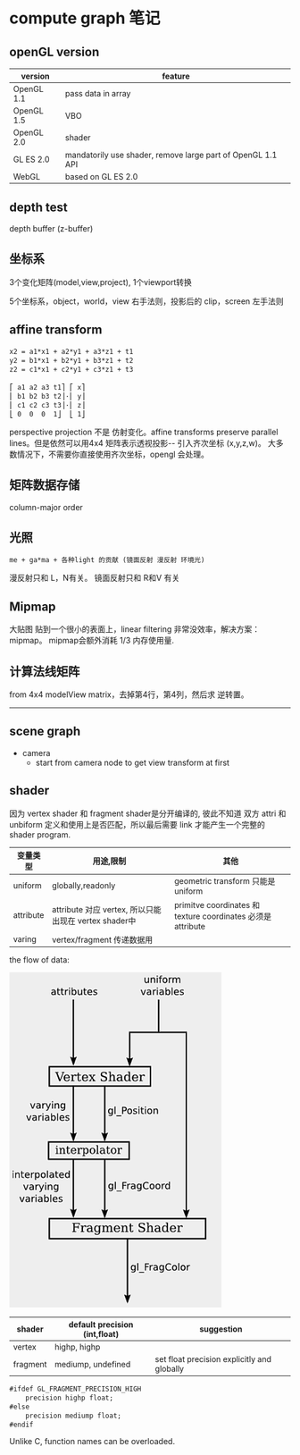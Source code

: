 # compute graph 笔记

## openGL version

 version | feature
--- | --- 
OpenGL 1.1  | pass data in array
OpenGL 1.5  | VBO
OpenGL 2.0 | shader
GL ES 2.0  | mandatorily use shader, remove large part of OpenGL 1.1 API 
WebGL |  based on GL ES 2.0


## depth test

depth buffer (z-buffer)

## 坐标系

3个变化矩阵(model,view,project), 1个viewport转换

5个坐标系，object，world，view 右手法则，投影后的 clip，screen 左手法则


## affine transform 

```
x2 = a1*x1 + a2*y1 + a3*z1 + t1
y2 = b1*x1 + b2*y1 + b3*z1 + t2
z2 = c1*x1 + c2*y1 + c3*z1 + t3

⎡ a1 a2 a3 t1⎤ ⎡ x⎤
⎢ b1 b2 b3 t2⎥·⎢ y⎥
⎢ c1 c2 c3 t3⎥·⎢ z⎥
⎣ 0  0  0  1⎦  ⎣ 1⎦
```

perspective projection 不是 仿射变化。affine transforms preserve parallel lines。但是依然可以用4x4 矩阵表示透视投影-- 引入齐次坐标 (x,y,z,w)。 大多数情况下，不需要你直接使用齐次坐标，opengl 会处理。


## 矩阵数据存储

column-major order 

## 光照

`me + ga*ma + 各种light 的贡献 (镜面反射 漫反射 环境光)`

漫反射只和 L，N有关。  镜面反射只和 R和V 有关

## Mipmap

大贴图 贴到一个很小的表面上，linear filtering  非常没效率，解决方案：mipmap。 mipmap会额外消耗 1/3 内存使用量.


## 计算法线矩阵

from 4x4 modelView matrix，去掉第4行，第4列，然后求 逆转置。


----


## scene graph

 - camera
    - start from camera node to get view transform at first

## shader

因为 vertex shader 和 fragment shader是分开编译的, 彼此不知道 双方 attri 和 unbiform 定义和使用上是否匹配，所以最后需要 link 才能产生一个完整的  shader program.

变量类型 | 用途,限制 | 其他
--- | --- | --- 
uniform | globally,readonly | geometric transform 只能是 uniform
attribute |  attribute 对应 vertex, 所以只能出现在 vertex shader中  | primitve coordinates 和 texture coordinates 必须是 attribute
varing | vertex/fragment 传递数据用 | 


the flow of data:

![](../imgs/cg6_webgl_gsgl_workflow.png)


shader | default precision (int,float) | suggestion 
--- | --- | --- 
vertex |  highp, highp | 
fragment |  mediump, undefined | set float precision explicitly and globally

```
#ifdef GL_FRAGMENT_PRECISION_HIGH
    precision highp float;
#else
    precision mediump float;
#endif
```


Unlike C, function names can be overloaded.







